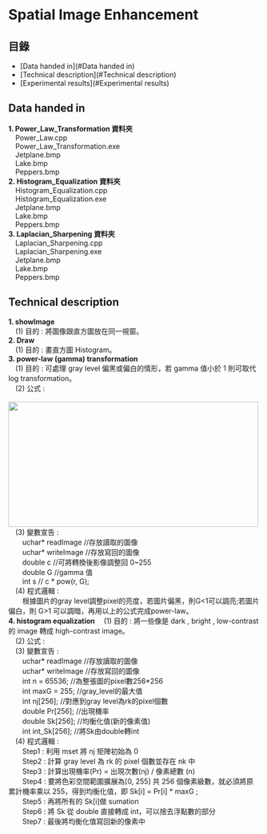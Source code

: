 # Spatial Image Enhancement

## 目錄
 - [Data handed in](#Data handed in)
 - [Technical description](#Technical description)
 - [Experimental results](#Experimental results)  
## Data handed in  
**1. Power_Law_Transformation 資料夾**  
&emsp;Power_Law.cpp  
&emsp;Power_Law_Transformation.exe  
&emsp;Jetplane.bmp   
&emsp;Lake.bmp   
&emsp;Peppers.bmp   
**2. Histogram_Equalization 資料夾**  
&emsp;Histogram_Equalization.cpp  
&emsp;Histogram_Equalization.exe  
&emsp;Jetplane.bmp   
&emsp;Lake.bmp   
&emsp;Peppers.bmp   
**3. Laplacian_Sharpening 資料夾**  
&emsp;Laplacian_Sharpening.cpp  
&emsp;Laplacian_Sharpening.exe  
&emsp;Jetplane.bmp   
&emsp;Lake.bmp   
&emsp;Peppers.bmp   
## Technical description
**1. showImage**   
&emsp;(1) 目的 : 將圖像跟直方圖放在同一視窗。   
**2. Draw**     
&emsp;(1) 目的 : 畫直方圖 Histogram。   
**3. power-law (gamma) transformation**   
&emsp;(1) 目的 : 可處理 gray level 偏黑或偏白的情形，若 gamma 值小於 1 則可取代 log transformation。     
&emsp;(2) 公式 :   
&emsp;<img src="https://github.com/csiemichelin/Compiler-Implementation-Parser/blob/main/bison.jpg" width="500" height="250">    
&emsp;(3) 變數宣告 :    
&emsp;&emsp;uchar* readImage //存放讀取的圖像   
&emsp;&emsp;uchar* writeImage //存放寫回的圖像   
&emsp;&emsp;double c //可將轉換後影像調整回 0~255   
&emsp;&emsp;double G //gamma 值     
&emsp;&emsp;int s // c * pow(r, G);     
&emsp;(4) 程式邏輯 :   
&emsp;&emsp;根據圖片的gray level調整pixel的亮度，若圖片偏黑，則G<1可以調亮;若圖片偏白，則 G>1 可以調暗，再用以上的公式完成power-law。   
**4. histogram equalization**
&emsp;(1) 目的 : 將一些像是 dark , bright , low-contrast 的 image 轉成 high-contrast image。     
&emsp;(2) 公式 :   
&emsp;(3) 變數宣告 :   
&emsp;&emsp;uchar* readImage //存放讀取的圖像  
&emsp;&emsp;uchar* writeImage //存放寫回的圖像    
&emsp;&emsp;int n = 65536; //為整張圖的pixel數256*256   
&emsp;&emsp;int maxG = 255; //gray_level的最大值   
&emsp;&emsp;int nj[256]; //對應到gray level為rk的pixel個數   
&emsp;&emsp;double Pr[256]; //出現機率   
&emsp;&emsp;double Sk[256]; //均衡化值(新的像素值)   
&emsp;&emsp;int int_Sk[256]; //將Sk由double轉int   
&emsp;(4) 程式邏輯 :      
&emsp;&emsp;Step1 : 利用 mset 將 nj 矩陣初始為 0    
&emsp;&emsp;Step2 : 計算 gray level 為 rk 的 pixel 個數並存在 nk 中    
&emsp;&emsp;Step3 : 計算出現機率(Pr) = 出現次數(nj) / 像素總數 (n)    
&emsp;&emsp;Step4 : 要將色彩空間範圍擴展為[0, 255] 共 256 個像素級數，就必須將原累計機率乘以 255，得到均衡化值，即 Sk[i] = Pr[i] * maxG ;     
&emsp;&emsp;Step5 : 再將所有的 Sk[i]做 sumation    
&emsp;&emsp;Step6 : 將 Sk 從 double 直接轉成 int，可以捨去浮點數的部分   
&emsp;&emsp;Step7 : 最後將均衡化值寫回新的像素中   
